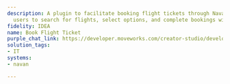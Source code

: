 ```yaml
---
description: A plugin to facilitate booking flight tickets through Navan, allowing
  users to search for flights, select options, and complete bookings within the platform.
fidelity: IDEA
name: Book Flight Ticket
purple_chat_link: https://developer.moveworks.com/creator-studio/developer-tools/purple-chat-builder/?workspace=%7B%22title%22%3A%22My+Workspace%22%2C%22botSettings%22%3A%7B%22name%22%3A%22%22%2C%22imageUrl%22%3A%22%22%7D%2C%22mocks%22%3A%5B%7B%22id%22%3A7638%2C%22title%22%3A%22New+Mock%22%2C%22transcript%22%3A%7B%22messages%22%3A%5B%7B%22from%22%3A%22USER%22%2C%22text%22%3A%22I+need+to+book+a+flight+to+Tokyo+for+the+conference+next+month.%22%7D%2C%7B%22from%22%3A%22BOT%22%2C%22text%22%3A%22%3Cp%3ELet%27s+get+your+flight+arranged.+I+need+a+few+details+first.%3Cbr%3E%3C%2Fp%3E%22%2C%22cards%22%3A%5B%7B%22title%22%3A%22%3Cp%3EPlease+provide+some+details+to+start+the+booking%3Cbr%3E%3C%2Fp%3E%22%2C%22text%22%3A%22%3Cp%3E%3Cb%3EDeparture+City%3A%3C%2Fb%3E%3Cbr%3E%3Cb%3EReturn+Date%3A%3C%2Fb%3E%3Cbr%3E%3C%2Fp%3E%22%7D%5D%7D%2C%7B%22from%22%3A%22USER%22%2C%22text%22%3A%22%3Cp%3EDeparting+from+San+Francisco+on+July+10th+and+returning+on+July+15th.%3Cbr%3E%3C%2Fp%3E%22%7D%2C%7B%22from%22%3A%22BOT%22%2C%22text%22%3A%22%3Cp%3EGreat%21+What+class+would+you+prefer+to+fly%3F%3Cbr%3E%3C%2Fp%3E%22%2C%22cards%22%3A%5B%7B%22buttons%22%3A%5B%7B%22text%22%3A%22Economy%22%7D%2C%7B%22text%22%3A%22Business%22%7D%2C%7B%22text%22%3A%22First+Class%22%7D%5D%7D%5D%7D%2C%7B%22from%22%3A%22USER%22%2C%22text%22%3A%22%3Cp%3EBusiness%3Cbr%3E%3C%2Fp%3E%22%7D%2C%7B%22from%22%3A%22BOT%22%2C%22text%22%3A%22%3Cp%3ESearching+flights+on+Navan...%3Cbr%3E%3C%2Fp%3E%22%7D%2C%7B%22from%22%3A%22ANNOTATION%22%2C%22text%22%3A%22Attempts+to+find+the+best+available+flights+based+on+the+given+criteria%22%7D%2C%7B%22from%22%3A%22BOT%22%2C%22text%22%3A%22%3Cp%3EI+found+a+few+options+for+you%3A%3Cbr%3E%3C%2Fp%3E%22%2C%22cards%22%3A%5B%7B%22title%22%3A%22%3Cp%3EOption+1%3A+Non-stop%2C+United%3Cbr%3E%3C%2Fp%3E%22%2C%22text%22%3A%22%3Cp%3E%3Cb%3EDepart%3A%3C%2Fb%3E+July+10th%2C+10%3A00+AM%2C+Arrive%3A+July+11th%2C+2%3A00+PM%3Cbr%3E%3Cb%3EReturn%3A%3C%2Fb%3E+July+15th%2C+4%3A00+PM%2C+Arrive%3A+July+16th%2C+8%3A00+AM%3Cbr%3E%3Cb%3EPrice%3A%3C%2Fb%3E+%242%2C500%3Cbr%3E%3C%2Fp%3E%22%7D%2C%7B%22title%22%3A%22%3Cp%3EOption+2%3A+1+Stop%2C+Japan+Airlines%3Cbr%3E%3C%2Fp%3E%22%2C%22text%22%3A%22%3Cp%3E%3Cb%3EDepart%3A%3C%2Fb%3E+July+10th%2C+8%3A00+AM%2C+Arrive%3A+July+11th%2C+4%3A00+PM%3Cbr%3E%3Cb%3EStop+in%3A%3C%2Fb%3E+Los+Angeles%3Cbr%3E%3Cb%3EReturn%3A%3C%2Fb%3E+July+15th%2C+6%3A00+PM%2C+Arrive%3A+July+16th%2C+10%3A00+AM%3Cbr%3E%3Cb%3EPrice%3A%3C%2Fb%3E+%242%2C300%3Cbr%3E%3C%2Fp%3E%22%7D%2C%7B%22buttons%22%3A%5B%7B%22text%22%3A%22Choose+Option+1%22%7D%2C%7B%22text%22%3A%22Choose+Option+2%22%7D%2C%7B%22text%22%3A%22Search+Again%22%7D%5D%7D%5D%7D%2C%7B%22from%22%3A%22USER%22%2C%22text%22%3A%22%3Cp%3EChoose+Option+1%3Cbr%3E%3C%2Fp%3E%22%7D%2C%7B%22from%22%3A%22BOT%22%2C%22text%22%3A%22%3Cp%3EConfirm+your+flight+booking+details+below+before+we+proceed+with+the+reservation+on+Navan.%3Cbr%3E%3C%2Fp%3E%22%2C%22cards%22%3A%5B%7B%22title%22%3A%22%3Cp%3EBooking+Confirmation%3Cbr%3E%3C%2Fp%3E%22%2C%22text%22%3A%22%3Cp%3E%3Cb%3EFlight%3A%3C%2Fb%3E+United%2C+Non-stop%3Cbr%3E%3Cb%3EDepart%3A%3C%2Fb%3E+San+Francisco+to+Tokyo%2C+July+10th%2C+10%3A00+AM%3Cbr%3E%3Cb%3EReturn%3A%3C%2Fb%3E+Tokyo+to+San+Francisco%2C+July+15th%2C+4%3A00+PM%3Cbr%3E%3Cb%3EClass%3A%3C%2Fb%3E+Business%3Cbr%3E%3Cb%3EPrice%3A%3C%2Fb%3E+%242%2C500%3Cbr%3E%3C%2Fp%3E%22%2C%22buttons%22%3A%5B%7B%22style%22%3A%22PRIMARY%22%2C%22text%22%3A%22Confirm+Booking+in+Navan%22%7D%2C%7B%22text%22%3A%22Cancel%22%7D%5D%7D%5D%7D%5D%2C%22settings%22%3A%7B%22colorStyle%22%3A%22LIGHT%22%2C%22startTime%22%3A%2211%3A43%2BAM%22%2C%22defaultPerson%22%3A%22GWEN%22%2C%22editable%22%3Atrue%2C%22botName%22%3A%22%22%2C%22botImageUrl%22%3A%22%22%7D%7D%7D%5D%7D
solution_tags:
- IT
systems:
- navan

---
```

